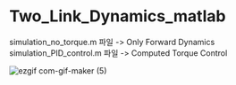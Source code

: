 # Two_Link_Dynamics_matlab

simulation_no_torque.m 파일   ->  Only Forward Dynamics
simulation_PID_control.m 파일  -> Computed Torque Control


![ezgif com-gif-maker (5)](https://user-images.githubusercontent.com/53217819/116744197-f461bf00-aa34-11eb-9d3e-adb2ca19ef90.gif)
